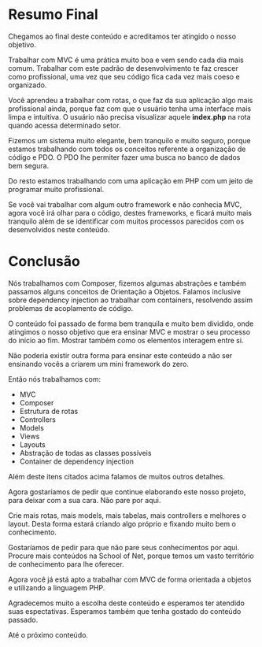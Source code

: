 # Resumo Final

Chegamos ao final deste conteúdo e acreditamos ter atingido o nosso objetivo.

Trabalhar com MVC é uma prática muito boa e vem sendo cada dia mais comum. Trabalhar com este padrão de desenvolvimento te faz crescer como profissional, uma vez que seu código fica cada vez mais coeso e organizado.

Você aprendeu a trabalhar com rotas, o que faz da sua aplicação algo mais profissional ainda, porque faz com que o usuário tenha uma interface mais limpa e intuitiva. O usuário não precisa visualizar aquele **index.php** na rota quando acessa determinado setor.

Fizemos um sistema muito elegante, bem tranquilo e muito seguro, porque estamos trabalhando com todos os conceitos referente a organização de código e PDO. O PDO lhe permiter fazer uma busca no banco de dados bem segura.

Do resto estamos trabalhando com uma aplicação em PHP com um jeito de programar muito profissional.

Se você vai trabalhar com algum outro framework e não conhecia MVC, agora você irá olhar para o código, destes frameworks, e ficará muito mais tranquilo além de se identificar com muitos processos parecidos com os desenvolvidos neste conteúdo.

# Conclusão

Nós trabalhamos com Composer, fizemos algumas abstrações e também passamos alguns conceitos de Orientação a Objetos. Falamos inclusive sobre dependency injection ao trabalhar com containers, resolvendo assim problemas de acoplamento de código.

O conteúdo foi passado de forma bem tranquila e muito bem dividido, onde atingimos o nosso objetivo que era ensinar MVC e mostrar o seu processo do início ao fim. Mostrar também como os elementos interagem entre si.

Não poderia existir outra forma para ensinar este conteúdo a não ser ensinando vocês a criarem um mini framework do zero.

Então nós trabalhamos com:

* MVC
* Composer
* Estrutura de rotas
* Controllers
* Models
* Views
* Layouts
* Abstração de todas as classes possíveis
* Container de dependency injection

Além deste itens citados acima falamos de muitos outros detalhes.

Agora gostaríamos de pedir que continue elaborando este nosso projeto, para deixar com a sua cara. Não pare por aqui.

Crie mais rotas, mais models, mais tabelas, mais controllers e melhores o layout. Desta forma estará criando algo próprio e fixando muito bem o conhecimento.

Gostaríamos de pedir para que não pare seus conhecimentos por aqui. Procure mais conteúdos na School of Net, porque temos um vasto território de conhecimento para lhe oferecer.

Agora você já está apto a trabalhar com MVC de forma orientada a objetos e utilizando a linguagem PHP.

Agradecemos muito a escolha deste conteúdo e esperamos ter atendido suas espectativas. Esperamos também que tenha gostado do conteúdo passado.

Até o próximo conteúdo.